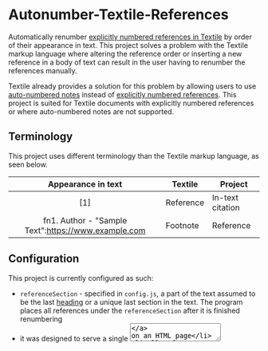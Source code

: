# Autonumber-Textile-References

Automatically renumber [explicitly numbered references in Textile](https://textile-lang.com/doc/footnotes) by order of their appearance in text. This project solves a problem with the Textile markup language where altering the reference order or inserting a new reference in a body of text can result in the user having to renumber the references manually.

Textile already provides a solution for this problem by allowing users to use [auto-numbered notes](https://textile-lang.com/doc/auto-numbered-notes) instead of [explicitly numbered references](https://textile-lang.com/doc/footnotes). This project is suited for Textile documents with explicitly numbered references or where auto-numbered notes are not supported.

## Terminology

This project uses different terminology than the Textile markup language, as seen below.

| Appearance in text | Textile | Project |
|:------------------:| ------- | ---- |
| [1] | Reference | In-text citation |
| fn1. Author - "Sample Text":https://www.example.com | Footnote | Reference |

## Configuration

This project is currently configured as such:

* `referenceSection` - specified in `config.js`, a part of the text assumed to be the last [heading](https://textile-lang.com/doc/headings) or a unique last section in the text. The program places all references under the `referenceSection` after it is finished renumbering
* it was designed to serve a single [<textarea>](https://developer.mozilla.org/en-US/docs/Web/HTML/Element/textarea) on an HTML page
* all references are placed under the `referenceSection`, regardless of where they are located in the <textarea>

## Limitations

(Using Textile terminology): The function currently does not support [references that don't link to the footnote or footnotes with a backlink](https://textile-lang.com/doc/footnotes).

## Instructions

This project is built and tested using Node.js.

Create bundle.js for index.html:

```
npm run build
```
